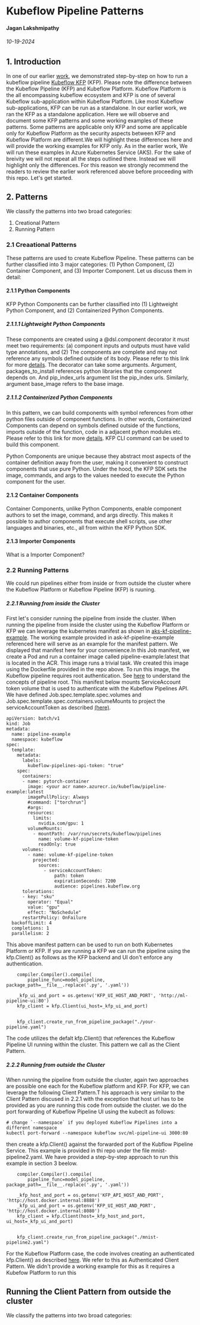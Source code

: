 # Kubeflow Pipeline Patterns
#### Jagan Lakshmipathy
###### 10-19-2024 


## 1. Introduction
In one of our earlier [work](https://github.com/jagan-lakshmipathy/aks-kf-pipeline-example), we demonstrated step-by-step on how to run a kubeflow pipeline [Kubeflow KFP](https://www.kubeflow.org/docs/components/pipelines/) (KFP). Please note the difference between the Kubeflow Pipeline (KFP) and Kubeflow Platform. Kubeflow Platform is the all encompassing kubeflow ecosystem and KFP is one of several Kubeflow sub-application within Kubeflow Platform. Like most Kubeflow sub-applications, KFP can be run as a standalone. In our earlier work, we ran the KFP as a standalone application. Here we will observe and document some KFP patterns and some working examples of these patterns. Some patterns are applicable only KFP and some are applicable only for Kubeflow Platform as the security aspects between KFP and Kubeflow Platform are different.We will highlight these differences here and will provide the working examples for KFP only. As in the earlier work, We will run these examples in Azure Kubernetes Service (AKS). For the sake of breivity we will not repeat all the steps outlined there. Instead we will highlight only the differences. For this reason we strongly recommend the readers to review the earlier work referenced above before proceeding with this repo. Let's get started.

## 2. Patterns
We classify the patterns into two broad categories:
1. Creational Pattern
2. Running Pattern

### 2.1 Creaational Patterns
These patterns are used to create Kubeflow Pipeline. These patterns can be further classified into 3 major categories: (1) Python Component, (2) Container Component, and (3) Importer Component. Let us discuss them in detail:

#### 2.1.1 Python Components
KFP Python Components can be further classified into (1) Lightweight Python Component, and (2) Containerized Python Components.

##### 2.1.1.1 Lightweight Python Components
These components are created using a @dsl.component decorator it must meet two requirements: (a) component inputs and outputs must have valid type annotations, and (2) The components are complete and may not reference any symbols defined outside of its body. Please refer to this link for more [details](https://www.kubeflow.org/docs/components/pipelines/user-guides/components/lightweight-python-components/). The decorator can take some arguments. Argument, packages_to_install references python libraries that the component depends on. And pip_index_urls argument list the pip_index urls. Similarly, argument base_image refers to the base image.

##### 2.1.1.2 Containerized Python Components
In this pattern, we can build components with symbol references from other python files outside of component functions. In other words, Containerized Components can depend on symbols defined outside of the functions, imports outside of the function, code in a adjacent python modules etc. Please refer to this link for more [details](https://www.kubeflow.org/docs/components/pipelines/user-guides/components/containerized-python-components/). KFP CLI command can be used to build this component.

Python Components are unique because they abstract most aspects of the container definition away from the user, making it convenient to construct components that use pure Python. Under the hood, the KFP SDK sets the image, commands, and args to the values needed to execute the Python component for the user.

#### 2.1.2 Container Components
Container Components, unlike Python Components, enable component authors to set the image, command, and args directly. This makes it possible to author components that execute shell scripts, use other languages and binaries, etc., all from within the KFP Python SDK.

#### 2.1.3 Importer Components
What is a Importer Component?

### 2.2 Running Patterns
We could run pipelines either from inside or from outside the cluster where the Kubeflow Platform or Kubeflow Pipeline (KFP) is ruuning. 

##### 2.2.1 Running from inside the Cluster
First let's consider running the pipeline from inside the cluster. When running the pipeline from inside the cluster using the Kubeflow Platform or KFP we can leverage the kubernetes manifest as shown in [aks-kf-pipeline-example](https://github.com/jagan-lakshmipathy/aks-kf-pipeline-example). The working example provided in ask-kf-pipeline-example referenced here will serve as an example for the manifest pattern. We displayed that manifest here for your convenience.In this Job manifest, we create a Pod and run a container image called pipeline-example:latest that is located in the ACR. This image runs a trivial task. We created this image using the Dockerfile provided in the repo above. To run this image, the Kubeflow pipeline requires root authentication. See [here](https://www.kubeflow.org/docs/components/pipelines/concepts/pipeline-root/) to understand the concepts of pipeline root. This manifest below mounts ServiceAccount token volume that is used to authenticate with the Kubeflow Pipelines API. We have defined Job.spec.template.spec.volumes and  Job.spec.template.spec.containers.volumeMounts to project the serviceAccountToken as described [(here)](https://www.deploykf.org/user-guides/access-kubeflow-pipelines-api/).

```
apiVersion: batch/v1
kind: Job
metadata:
  name: pipeline-example
  namespace: kubeflow
spec:
  template:
    metadata:
      labels:
        kubeflow-pipelines-api-token: "true"
    spec:
      containers:
      - name: pytorch-container
        image: <your acr name>.azurecr.io/kubeflow/pipeline-example:latest
        imagePullPolicy: Always
        #command: ["torchrun"]
        #args: 
        resources:
          limits:
            nvidia.com/gpu: 1
        volumeMounts:
          - mountPath: /var/run/secrets/kubeflow/pipelines
            name: volume-kf-pipeline-token
            readOnly: true
      volumes:
        - name: volume-kf-pipeline-token
          projected:
            sources:
              - serviceAccountToken:
                  path: token
                  expirationSeconds: 7200
                  audience: pipelines.kubeflow.org
      tolerations:
      - key: "sku"
        operator: "Equal"
        value: "gpu"
        effect: "NoSchedule"
      restartPolicy: OnFailure
  backoffLimit: 4
  completions: 1
  parallelism: 2
```

This above manifest pattern can be used to run on both Kubernetes Platform or KFP. If you are running a KFP we can run the pipeline using the kfp.Client() as follows as the KFP backend and UI don't enforce any authentication. 
```
    compiler.Compiler().compile(
        pipeline_func=model_pipeline, package_path=__file__.replace('.py', '.yaml'))

    _kfp_ui_and_port = os.getenv('KFP_UI_HOST_AND_PORT', 'http://ml-pipeline-ui:80')
    kfp_client = kfp.Client(ui_host=_kfp_ui_and_port)


    kfp_client.create_run_from_pipeline_package("./your-pipeline.yaml")
```
The code utilizes the defalt kfp.Client() that references the Kubeflow Pipeline UI running within the cluster. This pattern we call as the Client Pattern.

##### 2.2.2 Running from outside the Cluster
When running the pipeline from outside the cluster, again two approaches are possible one each for the Kubeflow platform and KFP. For KFP, we can leverage the following Client Pattern.T his approach is very similar to the Client Pattern discused in 2.2.1 with the exception that host url has to be provided as you are running this code from outside the cluster. we do the port forwarding of Kubeflow Pipeline UI using the kubeclt as follows:
```
# change `--namespace` if you deployed Kubeflow Pipelines into a different namespace
kubectl port-forward --namespace kubeflow svc/ml-pipeline-ui 3000:80
```
then create a kfp.Client() against the forwarded port of the Kubflow Pipeline Service. This example is provided in thi repo under the file mnist-pipeline2.yaml. We have provided a step-by-step approach to run this example in section 3 beelow. 
```
    compiler.Compiler().compile(
        pipeline_func=model_pipeline, package_path=__file__.replace('.py', '.yaml'))

    _kfp_host_and_port = os.getenv('KFP_API_HOST_AND_PORT', 'http://host.docker.internal:8888')
    _kfp_ui_and_port = os.getenv('KFP_UI_HOST_AND_PORT', 'http://host.docker.internal:8080')
    kfp_client = kfp.Client(host=_kfp_host_and_port, ui_host=_kfp_ui_and_port)


    kfp_client.create_run_from_pipeline_package("./mnist-pipeline2.yaml")
```
For the Kubeflow Platform case, the code involves creating an authenticated kfp.Client() as described [here](https://www.kubeflow.org/docs/components/pipelines/user-guides/core-functions/connect-api/). We refer to this as Authenticated Client Pattern. We didn't provide a working example for this as it requires a Kubefow Platform to run this

## Running the Client Pattern from outside the cluster
We classify the patterns into two broad categories: